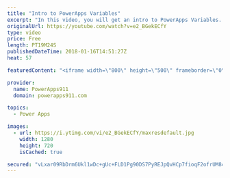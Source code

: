 ```yaml
---
title: "Intro to PowerApps Variables"
excerpt: "In this video, you will get an intro to PowerApps Variables. We first start with an overview of why you might not need variables because of the Excel-like functionality. Then we dive into contextual and global variables. Fun stuff!   PowerApps Playlist https://www.youtube.com/playlist?list=PLCGGtLsUjhm2bonhBZuEhZU72QkFjOp"
originalUrl: https://youtube.com/watch?v=e2_BGekECfY
type: video
price: Free
length: PT19M24S
publishedDateTime: 2018-01-16T14:51:27Z
heat: 57

featuredContent: "<iframe width=\"800\" height=\"500\" frameborder=\"0\" src=\"https://www.youtube.com/embed/e2_BGekECfY\" allow=\"accelerometer; autoplay; encrypted-media; gyroscope; picture-in-picture\" allowfullscreen></iframe>"

provider:
  name: PowerApps911
  domain: powerapps911.com

topics:
  - Power Apps

images:
  - url: https://i.ytimg.com/vi/e2_BGekECfY/maxresdefault.jpg
    width: 1280
    height: 720
    isCached: true

secured: "vLxar09RbDrm6Ukl1wDc+gUc+FLD1Pg90DS7PyREJpQvHCp7fioqF2ofrUM84Pdc4UJu9rL3HiHlVd/TD/F6O2Q4ZHtKWJtE215wivw0EJUtGIB8mVUV8/I1gzX+9JqRJ1bjYoEoS7bbi8QS1W84OU/VAttWdSk8BO8cI88QOW2Eklx0qds3laM3yR75q8Py3n2xwiPnFqczhnMDQBFesr9DyjHJqeG2tP5y1dtAxj5GXhePWWdV22IcARd3HvUeXmX/1ngwswEIcYNItS3oLw5+VmVEkvQL2Nnp0y6HfxrCBjctDgTuNqxRco73Bn+1T1ZqqAUmXIJinEwa/vnS2ZlLxxNiNkS9073TE9ZqYj2zkqoiSLxL2VFMY9zJYCkpobG37juWFxWm5B8nc1bZ5hIwDQ8aIvZNsjRuN+Blgf4=;Xbm/BbdHAEef7c+T1aFDTg=="
---
```


